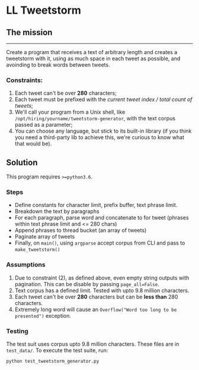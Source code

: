 # LL Tweetstorm

## The mission

-----

Create a program that receives a text of arbitrary length and creates a tweetstorm with it, using as much space in each tweet as possible, and avoinding to break words between tweets.

### Constraints:

1. Each tweet can't be over **280** characters;
2. Each tweet must be prefixed with the *current tweet index / total count of tweets*;
3. We'll call your program from a Unix shell, like `/opt/hiring/yourname/tweetstorm-generator`, with the text corpus passed as a parameter;
4. You can choose any language, but stick to its built-in library (if you think you need a third-party lib to achieve this, we're curious to know what that would be).

## Solution

This program requires `>=python3.6`.

### Steps

- Define constants for character limit, prefix buffer, text phrase limit.
- Breakdown the text by paragraphs
- For each paragraph, parse word and concatenate to for tweet (phrases within text phrase limit and <= 280 chars)
- Append phrases to thread bucket (an array of tweets)
- Paginate array of tweets
- Finally, on `main()`, using `argparse` accept corpus from CLI and pass to `make_tweetstorm()`

### Assumptions

1. Due to constraint (2), as defined above, even empty string outputs with pagination. This can be disable by passing `page_all=False`. 
1. Text corpus has a defined limit. Tested with upto 9.8 million characters.
1. Each tweet can't be over **280** characters but can be **less than** 280 characters.
1. Extremely long word will cause an `Overflow("Word too long to be presented")` exception.


### Testing

The test suit uses corpus upto 9.8 million characters. These files are in `test_data/`. To execute the test suite, run:

```shell
python test_tweetstorm_generator.py
```